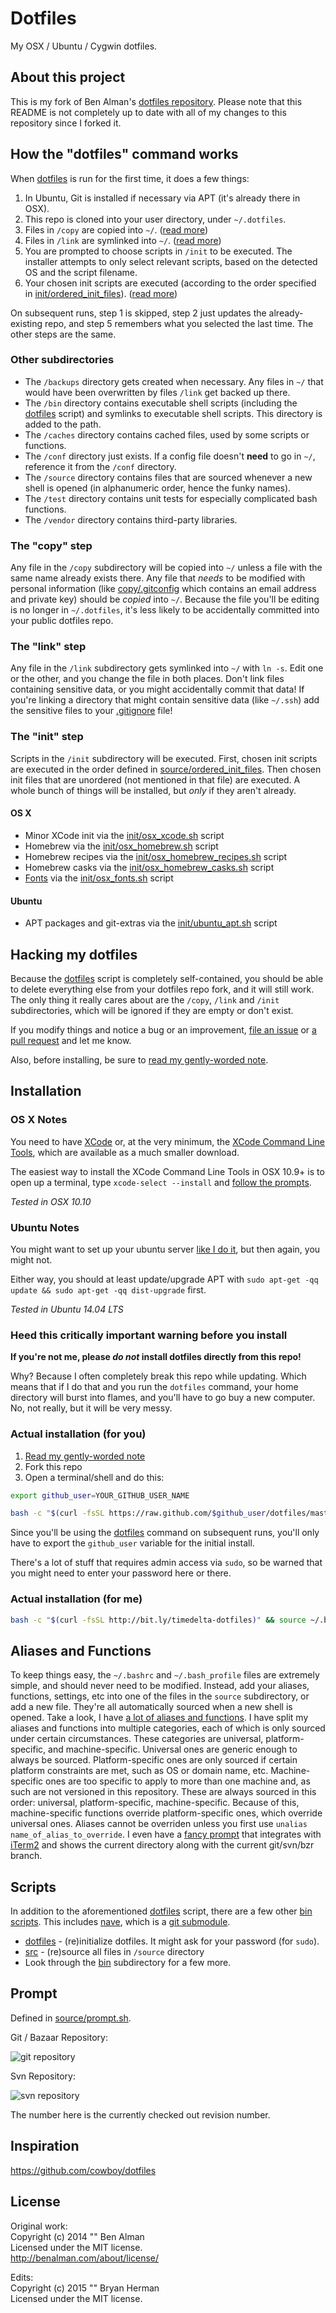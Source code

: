 # Dotfiles

My OSX / Ubuntu / Cygwin dotfiles.

## About this project

This is my fork of Ben Alman's [dotfiles repository](https://github.com/cowboy/dotfiles). Please note that this README is not completely up to date with all of my changes to this repository since I forked it.

[dotfiles]: bin/dotfiles

## How the "dotfiles" command works

When [dotfiles][dotfiles] is run for the first time, it does a few things:

1. In Ubuntu, Git is installed if necessary via APT (it's already there in OSX).
1. This repo is cloned into your user directory, under `~/.dotfiles`.
1. Files in `/copy` are copied into `~/`. ([read more](#the-copy-step))
1. Files in `/link` are symlinked into `~/`. ([read more](#the-link-step))
1. You are prompted to choose scripts in `/init` to be executed. The installer attempts to only select relevant scripts, based on the detected OS and the script filename.
1. Your chosen init scripts are executed (according to the order specified in [init/ordered_init_files](init/ordered_init_files)). ([read more](#the-init-step))

On subsequent runs, step 1 is skipped, step 2 just updates the already-existing repo, and step 5 remembers what you selected the last time. The other steps are the same.

### Other subdirectories

* The `/backups` directory gets created when necessary. Any files in `~/` that would have been overwritten by files `/link` get backed up there.
* The `/bin` directory contains executable shell scripts (including the [dotfiles][dotfiles] script) and symlinks to executable shell scripts. This directory is added to the path.
* The `/caches` directory contains cached files, used by some scripts or functions.
* The `/conf` directory just exists. If a config file doesn't **need** to go in `~/`, reference it from the `/conf` directory.
* The `/source` directory contains files that are sourced whenever a new shell is opened (in alphanumeric order, hence the funky names).
* The `/test` directory contains unit tests for especially complicated bash functions.
* The `/vendor` directory contains third-party libraries.

### The "copy" step
Any file in the `/copy` subdirectory will be copied into `~/` unless a file with the same name already exists there. Any file that _needs_ to be modified with personal information (like [copy/.gitconfig](copy/.gitconfig) which contains an email address and private key) should be _copied_ into `~/`. Because the file you'll be editing is no longer in `~/.dotfiles`, it's less likely to be accidentally committed into your public dotfiles repo.

### The "link" step
Any file in the `/link` subdirectory gets symlinked into `~/` with `ln -s`. Edit one or the other, and you change the file in both places. Don't link files containing sensitive data, or you might accidentally commit that data! If you're linking a directory that might contain sensitive data (like `~/.ssh`) add the sensitive files to your [.gitignore](.gitignore) file!

### The "init" step
Scripts in the `/init` subdirectory will be executed. First, chosen init scripts are executed in the order defined in [source/ordered_init_files](source/ordered_init_files). Then chosen init files that are unordered (not mentioned in that file) are executed. A whole bunch of things will be installed, but _only_ if they aren't already.

#### OS X

* Minor XCode init via the [init/osx_xcode.sh](init/osx_xcode.sh) script
* Homebrew via the [init/osx_homebrew.sh](init/osx_homebrew.sh) script
* Homebrew recipes via the [init/osx_homebrew_recipes.sh](init/osx_homebrew_recipes.sh) script
* Homebrew casks via the [init/osx_homebrew_casks.sh](init/osx_homebrew_casks.sh) script
* [Fonts](/timedelta/dotfiles/tree/master/conf/osx/fonts) via the [init/osx_fonts.sh](init/osx_fonts.sh) script

#### Ubuntu

* APT packages and git-extras via the [init/ubuntu_apt.sh](init/ubuntu_apt.sh) script

## Hacking my dotfiles

Because the [dotfiles][dotfiles] script is completely self-contained, you should be able to delete everything else from your dotfiles repo fork, and it will still work. The only thing it really cares about are the `/copy`, `/link` and `/init` subdirectories, which will be ignored if they are empty or don't exist.

If you modify things and notice a bug or an improvement, [file an issue](https://github.com/timedelta/dotfiles/issues) or [a pull request](https://github.com/timedelta/dotfiles/pulls) and let me know.

Also, before installing, be sure to [read my gently-worded note](#heed-this-critically-important-warning-before-you-install).

## Installation

### OS X Notes

You need to have [XCode](https://developer.apple.com/downloads/index.action?=xcode) or, at the very minimum, the [XCode Command Line Tools](https://developer.apple.com/downloads/index.action?=command%20line%20tools), which are available as a much smaller download.

The easiest way to install the XCode Command Line Tools in OSX 10.9+ is to open up a terminal, type `xcode-select --install` and [follow the prompts](http://osxdaily.com/2014/02/12/install-command-line-tools-mac-os-x/).

_Tested in OSX 10.10_

### Ubuntu Notes

You might want to set up your ubuntu server [like I do it](https://github.com/cowboy/dotfiles/wiki/ubuntu-setup), but then again, you might not.

Either way, you should at least update/upgrade APT with `sudo apt-get -qq update && sudo apt-get -qq dist-upgrade` first.

_Tested in Ubuntu 14.04 LTS_

### Heed this critically important warning before you install

**If you're not me, please _do not_ install dotfiles directly from this repo!**

Why? Because I often completely break this repo while updating. Which means that if I do that and you run the `dotfiles` command, your home directory will burst into flames, and you'll have to go buy a new computer. No, not really, but it will be very messy.

### Actual installation (for you)

1. [Read my gently-worded note](#heed-this-critically-important-warning-before-you-install)
1. Fork this repo
1. Open a terminal/shell and do this:

```sh
export github_user=YOUR_GITHUB_USER_NAME

bash -c "$(curl -fsSL https://raw.github.com/$github_user/dotfiles/master/bin/dotfiles)" && source ~/.bashrc
```

Since you'll be using the [dotfiles][dotfiles] command on subsequent runs, you'll only have to export the `github_user` variable for the initial install.

There's a lot of stuff that requires admin access via `sudo`, so be warned that you might need to enter your password here or there.

### Actual installation (for me)

```sh
bash -c "$(curl -fsSL http://bit.ly/timedelta-dotfiles)" && source ~/.bashrc
```

## Aliases and Functions
To keep things easy, the `~/.bashrc` and `~/.bash_profile` files are extremely simple, and should never need to be modified. Instead, add your aliases, functions, settings, etc into one of the files in the `source` subdirectory, or add a new file. They're all automatically sourced when a new shell is opened. Take a look, I have [a lot of aliases and functions](source). I have split my aliases and functions into multiple categories, each of which is only sourced under certain circumstances. These categories are universal, platform-specific, and machine-specific. Universal ones are generic enough to always be sourced. Platform-specific ones are only sourced if certain platform constraints are met, such as OS or domain name, etc. Machine-specific ones are too specific to apply to more than one machine and, as such are not versioned in this repository. These are always sourced in this order: universal, platform-specific, machine-specific. Because of this, machine-specific functions override platform-specific ones, which override universal ones. Aliases cannot be overriden unless you first use `unalias name_of_alias_to_override`. I even have a [fancy prompt](source/prompt.sh) that integrates with [iTerm2](https://iterm2.com) and shows the current directory along with the current git/svn/bzr branch.

## Scripts
In addition to the aforementioned [dotfiles][dotfiles] script, there are a few other [bin scripts](bin). This includes [nave](https://github.com/isaacs/nave), which is a [git submodule](vendor).

* [dotfiles][dotfiles] - (re)initialize dotfiles. It might ask for your password (for `sudo`).
* [src](link/.bashrc#L8-18) - (re)source all files in `/source` directory
* Look through the [bin](bin) subdirectory for a few more.

## Prompt
Defined in [source/prompt.sh](source/prompt.sh).

Git / Bazaar Repository:

![git repository](http://s15.postimg.org/enuo12for/Screen_Shot_2015_11_10_at_8_55_41_PM.png)

Svn Repository:

![svn repository](http://s11.postimg.org/7h1byvj37/Screen_Shot_2015_11_10_at_9_04_42_PM.png)

The number here is the currently checked out revision number.

## Inspiration
<https://github.com/cowboy/dotfiles>

## License
Original work:  
Copyright (c) 2014 "" Ben Alman  
Licensed under the MIT license.  
<http://benalman.com/about/license/>

Edits:  
Copyright (c) 2015 "" Bryan Herman  
Licensed under the MIT license.  
